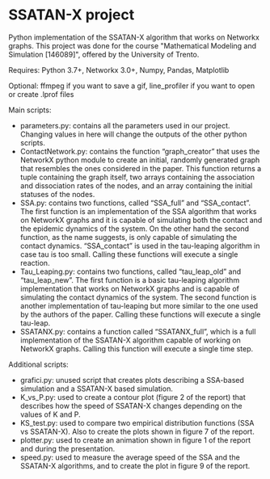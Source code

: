 # SSATAN-X project

Python implementation of the SSATAN-X algorithm that works on Networkx graphs. This project was done for the course "Mathematical Modeling and Simulation [146089]", offered by the University of Trento. 

Requires: Python 3.7+, Networkx 3.0+, Numpy, Pandas, Matplotlib

Optional: ffmpeg if you want to save a gif, line_profiler if you want to open or create .lprof files

Main scripts:
 - parameters.py: contains all the parameters used in our project. Changing values in here will change the outputs of the other python scripts.
 - ContactNetwork.py: contains the function “graph_creator” that uses the NetworkX python module to create an initial, randomly generated graph that resembles the ones considered in the paper. This function returns a tuple containing the graph itself, two arrays containing the association and dissociation rates of the nodes, and an array containing the initial statuses of the nodes.
 - SSA.py: contains two functions, called “SSA_full” and “SSA_contact”. The first function is an implementation of the SSA algorithm that works on NetworkX graphs and it is capable of simulating both the contact and the epidemic dynamics of the system. On the other hand the second function, as the name suggests, is only capable of simulating the contact dynamics. “SSA_contact” is used in the tau-leaping algorithm in case tau is too small. Calling these functions will execute a single reaction.
 - Tau_Leaping.py: contains two functions, called “tau_leap_old” and “tau_leap_new”. The first function is a basic tau-leaping algorithm implementation that works on NetworkX graphs and is capable of simulating the contact dynamics of the system. The second function is another implementation of tau-leaping but more similar to the one used by the authors of the paper. Calling these functions will execute a single tau-leap.
 - SSATANX.py: contains a function called “SSATANX_full”, which is a full implementation of the SSATAN-X algorithm capable of working on NetworkX graphs. Calling this function will execute a single time step. 

Additional scripts:
 - grafici.py: unused script that creates plots describing a SSA-based simulation and a SSATAN-X based simulation. 
 - K_vs_P.py: used to create a contour plot (figure 2 of the report) that describes how the speed of SSATAN-X changes depending on the values of K and P.
 - KS_test.py: used to compare two empirical distribution functions (SSA vs SSATAN-X). Also to create the plots shown in figure 7 of the report.
 - plotter.py: used to create an animation shown in figure 1 of the report and during the presentation.
 - speed.py: used to measure the average speed of the SSA and the SSATAN-X algorithms, and to create the plot in figure 9 of the report.
